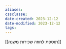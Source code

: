 ```yaml
---
aliases: 
cssclasse: 
date-created: 2023-12-12
date-modified: 2023-12-12
tags: 
---
```

[[תוספת לחוזה שכירות משנה]]
